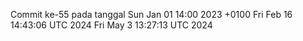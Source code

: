 Commit ke-55 pada tanggal Sun Jan 01 14:00 2023 +0100
Fri Feb 16 14:43:06 UTC 2024
Fri May  3 13:27:13 UTC 2024
